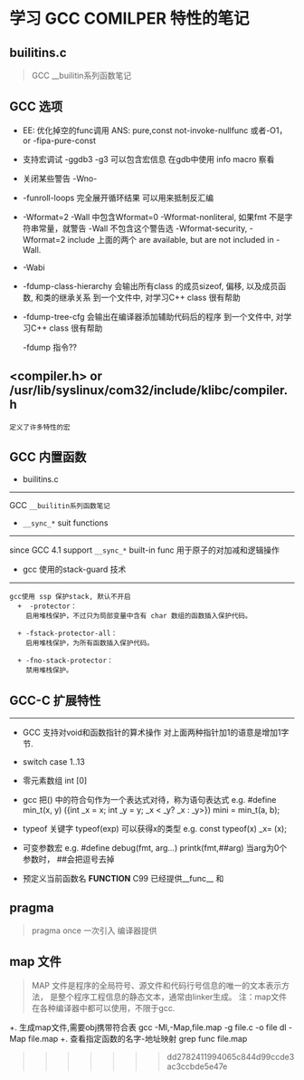 # 学习 GCC COMILPER 特性的笔记



## builitins.c 
> GCC __builitin系列函数笔记

## GCC 选项
+  EE: 优化掉空的func调用
     ANS: pure,const not-invoke-nullfunc 或者-O1，or -fipa-pure-const

+  支持宏调试
     -ggdb3
     -g3 可以包含宏信息 在gdb中使用 info macro <name> 察看

+ 关闭某些警告
   -Wno-<XXXX>

+ -funroll-loops
   完全展开循环结果 可以用来抵制反汇编

+ -Wformat=2
   -Wall 中包含Wformat=0
	   -Wformat-nonliteral,
 如果fmt 不是字符串常量，就警告 -Wall 不包含这个警告选
       -Wformat-security, 
       -Wformat=2  include 上面的两个
        are available, but are not included in -Wall.

+ -Wabi

+ -fdump-class-hierarchy
  会输出所有class 的成员sizeof, 偏移, 以及成员函数, 和类的继承关系
  到一个文件中, 对学习C++ class 很有帮助

+ -fdump-tree-cfg
  会输出在编译器添加辅助代码后的程序
  到一个文件中, 对学习C++ class 很有帮助


   -fdump 指令??

##  <compiler.h> or /usr/lib/syslinux/com32/include/klibc/compiler.h
    定义了许多特性的宏

## GCC 内置函数
+ builitins.c 
------------------------------
  GCC `__builitin系列函数笔记`

+ `__sync_*` suit functions
------------------------------
   since GCC 4.1 support `__sync_*` built-in func
    用于原子的对加减和逻辑操作

+ gcc 使用的stack-guard 技术
------------------------------
    gcc使用 ssp 保护stack, 默认不开启
      +  -protector：
        启用堆栈保护，不过只为局部变量中含有 char 数组的函数插入保护代码。

      + -fstack-protector-all：
        启用堆栈保护，为所有函数插入保护代码。

      + -fno-stack-protector：
        禁用堆栈保护。

## GCC-C 扩展特性
-------------------------------------
+  GCC 支持对void和函数指针的算术操作
   对上面两种指针加1的语意是增加1字节.

+  switch case 1..13

+  零元素数组 int [0]

+  gcc 把() 中的符合句作为一个表达式对待，称为语句表达式
    e.g. #define min_t(x, y) ({int _x = x; int _y = y; _x < _y? _x : _y>})
    mini = min_t(a, b);

+  typeof 关键字
    typeof(exp) 可以获得x的类型
    e.g. const typeof(x) _x= (x);

+  可变参数宏 
     e.g. #define debug(fmt, arg...)  printk(fmt,##arg)
          当arg为0个参数时， ##会把逗号去掉

+  预定义当前函数名 __FUNCTION__ C99 已经提供__func__ 和


## pragma
>  pragma once 一次引入 编译器提供

## map 文件
>  MAP 文件是程序的全局符号、源文件和代码行号信息的唯一的文本表示方法，
   是整个程序工程信息的静态文本，通常由linker生成。 
   注：map文件在各种编译器中都可以使用，不限于gcc.
   
   +. 生成map文件,需要obj携带符合表
      gcc -Ml,-Map,file.map -g file.c -o file 
      dl -Map file.map
   +. 查看指定函数的名字-地址映射
      grep func file.map

>>>>>>> dd2782411994065c844d99ccde3ac3ccbde5e47e

